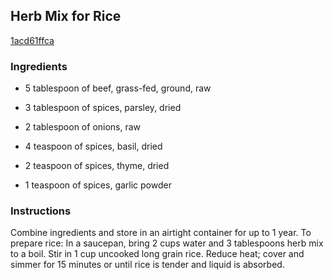 ## Herb Mix for Rice

[1acd61ffca](http://www.food.com/recipe/herb-mix-for-rice-229299)

### Ingredients

 - 5 tablespoon of beef, grass-fed, ground, raw

 - 3 tablespoon of spices, parsley, dried

 - 2 tablespoon of onions, raw

 - 4 teaspoon of spices, basil, dried

 - 2 teaspoon of spices, thyme, dried

 - 1 teaspoon of spices, garlic powder

### Instructions

Combine ingredients and store in an airtight container for up to 1 year. To prepare rice: In a saucepan, bring 2 cups water and 3 tablespoons herb mix to a boil. Stir in 1 cup uncooked long grain rice. Reduce heat; cover and simmer for 15 minutes or until rice is tender and liquid is absorbed.